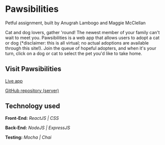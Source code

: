 # Pawsibilities
Petful assignment, built by Anugrah Lambogo and Maggie McClellan

Cat and dog lovers, gather 'round! The newest member of your family can't wait to meet you. Pawsibilities is a web app that allows users to adopt a cat or dog (*disclaimer: this is all virtual; no actual adoptions are available through this site!). Join the queue of hopeful adopters, and when it's your turn, click on a dog or cat to select the pet you'd like to take home.

## Visit Pawsibilities
[Live app](https://pawsibilities-app.now.sh/ "Pawsibilities")

[GitHub repository (server)](https://github.com/thinkful-ei-iguana/anugrah-maggie-petful-server "Pawsibilities server repo")

## Technology used

**Front-End:** *ReactJS | CSS*

**Back-End:** *NodeJS | ExpressJS*

**Testing:** *Mocha | Chai*



